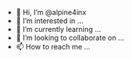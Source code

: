 - 👋 Hi, I’m @alpine4inx
- 👀 I’m interested in ...
- 🌱 I’m currently learning ...
- 💞️ I’m looking to collaborate on ...
- 📫 How to reach me ...

<!---
alpine4inx/alpine4inx is a ✨ special ✨ repository because its `README.md` (this file) appears on your GitHub profile.
You can click the Preview link to take a look at your changes.
--->
